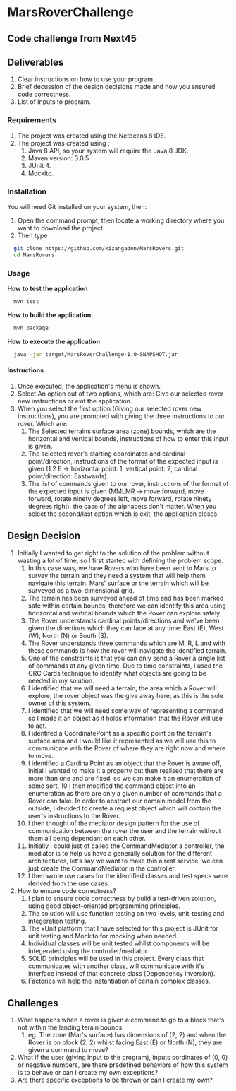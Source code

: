 # MarsRoverChallenge
## Code challenge from Next45
## Deliverables
1. Clear instructions on how to use your program.
2. Brief decussion of the design decisions made and how you ensured code correctness.
3. List of inputs to program.
### Requirements
1. The project was created using the Netbeans 8 IDE.
2. The project was created using :
   1. Java 8 API, so your system will require the Java 8 JDK.
   2. Maven version: 3.0.5.
   3. JUnit 4.
   4. Mockito.
### Installation
You will need Git installed on your system, then:
1. Open the command prompt, then locate a working directory where you want to download the project.
2. Then type 
```bash
  git clone https://github.com/kizangadon/MarsRovers.git
  cd MarsRovers
```
### Usage
**How to test the application**
```bash
  mvn test
```
**How to build the application**
```bash
  mvn package
```
**How to execute the application**
```bash
  java -jar target/MarsRoverChallenge-1.0-SNAPSHOT.jar
```
#### Instructions
1. Once executed, the application's menu is shown.
2. Select An option out of two options, which are: Give our selected rover new instructions or exit the application.
3. When you select the first option (Giving our selected rover new instructions), you are prompted with giving the three instructions to our rover. Which are: 
   1. The Selected terrains surface area (zone) bounds, which are the horizontal and vertical bounds, instructions of how to enter this input is given. 
   2. The selected rover's starting coordinates and cardinal point/direction, instructions of the format of the expected input is given (1 2 E -> horizontal point: 1, vertical point: 2, cardinal point/direction: Eastwards). 
   3. The list of commands given to our rover, instructions of the format of the expected input is given (MMLMR -> move forward, move forward, rotate ninety degrees left, move forward, rotate ninety degrees right), the case of the alphabets don't matter.
    When you select the second/last option which is exit, the application closes.
    
## Design Decision
1. Initially I wanted to get right to the solution of the problem without wasting a lot of time, so I first started with defining the problem scope.
   1. In this case was, we have Rovers who have been sent to Mars to survey the terrain and they need a system that will help them navigate this terrain. Mars' surface or the terrain which will be surveyed os a two-dimensional grid. 
   2. The terrain has been surveyed ahead of time and has been marked safe within certain bounds, therefore we can identify this area using horizontal and vertical bounds which the Rover can explore safely. 
   3. The Rover understands cardinal points/directions and we've been given the directions which they can face at any time: East (E), West (W), North (N) or South (S). 
   4. The Rover understands three commands which are M, R, L and with these commands is how the rover will navigate the identified terrain. 
   5. One of the constraints is that you can only send a Rover a single list of commands at any given time. Due to time constraints, I used the CRC Cards technique to identify what objects are going to be needed in my solution. 
   6. I identified that we will need a terrain, the area which a Rover will explore, the rover object was the give away here, as this is the sole owner of this system. 
   7. I identified that we will need some way of representing a command so I made it an object as it holds information that the Rover will use to act. 
   8. I identifed a CoordinatePoint as a specific point on the terrain's surface area and I would like it represented as we will use this to communicate with the Rover of where they are right now and where to move. 
   9. I identified a CardinalPoint as an object that the Rover is aware off, initial I wanted to make it a property but then realised that there are more than one and are fixed, so we can make it an enumeration of some sort. 
   10 I then modified the command object into an enumeration as there are only a given number of commands that a Rover can take. In order to abstract our domain model from the outside, I decided to create a request object which will contain the user's instructions to the Rover. 
   11. I then thought of the mediator design pattern for the use of communication between the rover the user and the terrain without them all being dependant on each other. 
      1. Initially I could just of called the CommandMediator a controller, the mediator is to help us have a generally solution for the different architectures, let's say we want to make this a rest service, we can just create the CommandMediator in the controller. 
   12. I then wrote use cases for the identified classes and test specs were derived from the use cases.
2. How to ensure code correctness?
   1. I plan to ensure code correctness by build a test-driven solution, using good object-oriented programming principles. 
   2. The solution will use function testing on two levels, unit-testing and integeration testing. 
   3. The xUnit platform that I have selected for this project is JUnit for unit testing and Mockito for mocking when needed.
   4. Individual classes will be unit tested whilst components will be integerated using the controller/mediator. 
   5. SOLID principles will be used in this project. Every class that communicates with another class, will communicate with it's interface instead of that concrete class (Dependency Inversion). 
   6. Factories will help the instantiation of certain complex classes.
	
## Challenges
1. What happens when a rover is given a command to go to a block that's not within the landing terain bounds
   1. eg. The zone (Mar's surface) has dimensions of (2, 2) and when the Rover is on block (2, 2) whilst facing East (E) or North (N), they are given a command to move?
2. What if the user (giving input to the program), inputs cordinates of (0, 0) or negative numbers, are there predefined behaviors of how this system is to behave or can I create my own exceptions?
3. Are there specific exceptions to be thrown or can I create my own?
